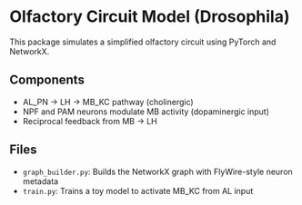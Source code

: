 # Olfactory Circuit Model (Drosophila)

This package simulates a simplified olfactory circuit using PyTorch and NetworkX.

## Components
- AL_PN → LH → MB_KC pathway (cholinergic)
- NPF and PAM neurons modulate MB activity (dopaminergic input)
- Reciprocal feedback from MB → LH

## Files
- `graph_builder.py`: Builds the NetworkX graph with FlyWire-style neuron metadata
- `train.py`: Trains a toy model to activate MB_KC from AL input
